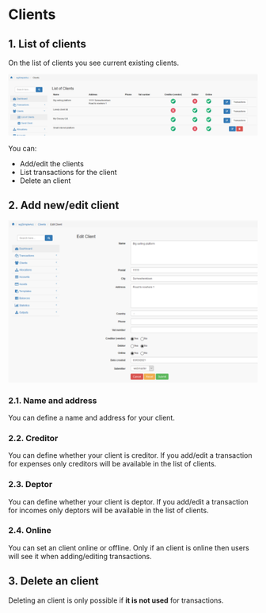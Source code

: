 # Clients

## 1. List of clients

On the list of clients you see current existing clients.

![List of clients](../../.gitbook/assets/en/clients.png)

You can:

* Add/edit the clients
* List transactions for the client
* Delete an client

## 2. Add new/edit client

![Creation of new client](../../.gitbook/assets/en/clients_edit.png)

### 2.1. Name and address

You can define a name and address for your client.

### 2.2. Creditor

You can define whether your client is creditor. If you add/edit a transaction for expenses only creditors will be available in the list of clients.

### 2.3. Deptor

You can define whether your client is deptor. If you add/edit a transaction for incomes only deptors will be available in the list of clients.

### 2.4. Online
You can set an client online or offline. Only if an client is online then users will see it when adding/editing transactions.

## 3. Delete an client

Deleting an client is only possible if **it is not used** for transactions.
